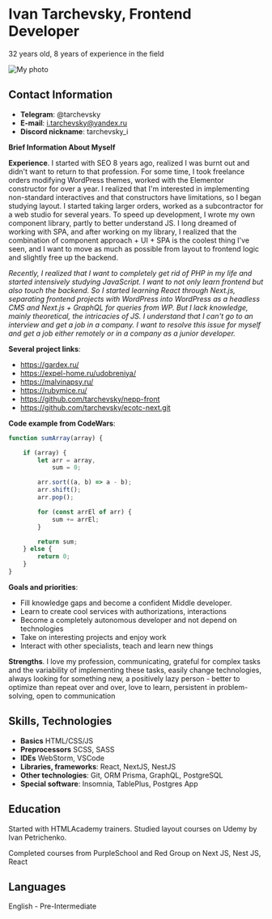 # Ivan Tarchevsky, Frontend Developer

32 years old, 8 years of experience in the field

![My photo](/assets/images/me.png)

## Contact Information

* **Telegram**: @tarchevsky
* **E-mail**: i.tarchevsky@yandex.ru
* **Discord nickname**: tarchevsky_i

**Brief Information About Myself**

**Experience**. I started with SEO 8 years ago, realized I was burnt out and didn't want to return to that profession. For some time, I took freelance orders modifying WordPress themes, worked with the Elementor constructor for over a year. I realized that I'm interested in implementing non-standard interactives and that constructors have limitations, so I began studying layout. I started taking larger orders, worked as a subcontractor for a web studio for several years. To speed up development, I wrote my own component library, partly to better understand JS. I long dreamed of working with SPA, and after working on my library, I realized that the combination of component approach + UI + SPA is the coolest thing I've seen, and I want to move as much as possible from layout to frontend logic and slightly free up the backend.

*Recently, I realized that I want to completely get rid of PHP in my life and started intensively studying JavaScript. I want to not only learn frontend but also touch the backend. So I started learning React through Next.js, separating frontend projects with WordPress into WordPress as a headless CMS and Next.js + GraphQL for queries from WP. But I lack knowledge, mainly theoretical, the intricacies of JS. I understand that I can't go to an interview and get a job in a company. I want to resolve this issue for myself and get a job either remotely or in a company as a junior developer.*

**Several project links**:
* https://gardex.ru/
* https://expel-home.ru/udobreniya/
* https://malvinapsy.ru/
* https://rubymice.ru/
* https://github.com/tarchevsky/nepp-front
* https://github.com/tarchevsky/ecotc-next.git

**Code example from CodeWars**:

```js
function sumArray(array) {

    if (array) {
        let arr = array,
            sum = 0;

        arr.sort((a, b) => a - b);
        arr.shift();
        arr.pop();

        for (const arrEl of arr) {
            sum += arrEl;
        }

        return sum;
    } else {
        return 0;
    }
}
```

**Goals and priorities**:
* Fill knowledge gaps and become a confident Middle developer.
* Learn to create cool services with authorizations, interactions
* Become a completely autonomous developer and not depend on technologies
* Take on interesting projects and enjoy work
* Interact with other specialists, teach and learn new things

**Strengths**. I love my profession, communicating, grateful for complex tasks and the variability of implementing these tasks, easily change technologies, always looking for something new, a positively lazy person - better to optimize than repeat over and over, love to learn, persistent in problem-solving, open to communication

## Skills, Technologies

* **Basics** HTML/CSS/JS 
* **Preprocessors** SCSS, SASS
* **IDEs** WebStorm, VSCode
* **Libraries, frameworks**: React, NextJS, NestJS
* **Other technologies**: Git, ORM Prisma, GraphQL, PostgreSQL
* **Special software**: Insomnia, TablePlus, Postgres App

## Education

Started with HTMLAcademy trainers. Studied layout courses on Udemy by Ivan Petrichenko.

Completed courses from PurpleSchool and Red Group on Next JS, Nest JS, React

## Languages

English - Pre-Intermediate